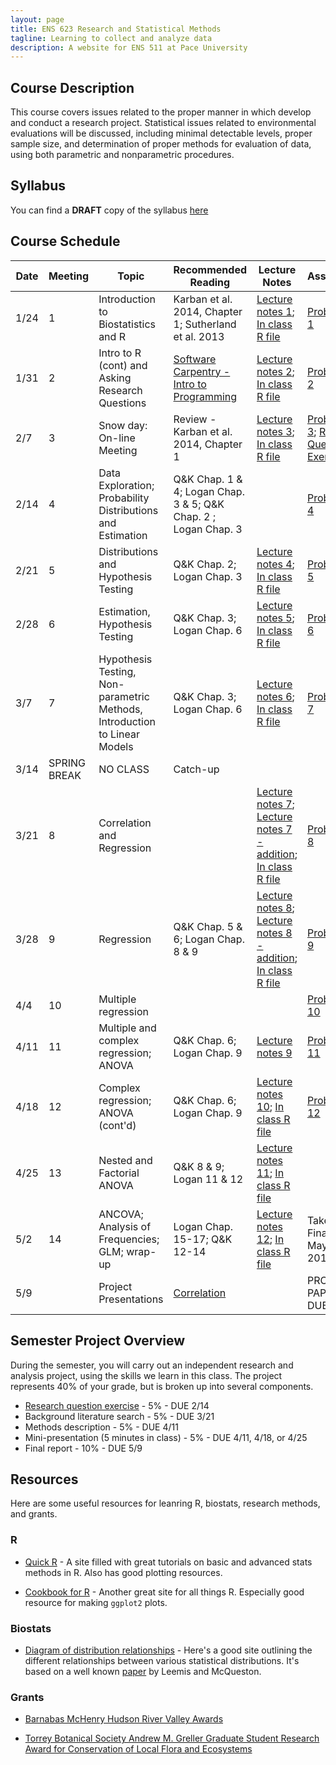 ```yaml
---
layout: page
title: ENS 623 Research and Statistical Methods
tagline: Learning to collect and analyze data
description: A website for ENS 511 at Pace University
---
```


## Course Description

This course covers issues related to the proper manner in which develop and conduct a research project. Statistical issues related to environmental evaluations will be discussed, including minimal detectable levels, proper sample size, and determination of proper methods for evaluation of data, using both parametric and nonparametric procedures. 

## Syllabus

You can find a **DRAFT** copy of the syllabus [here](pages/syllabus.html)

## Course Schedule

|Date |Meeting | Topic | Recommended Reading | Lecture Notes | Assignment |
|-----|--------|-------|---------|---------------|------------|
|1/24 | 1 |Introduction to Biostatistics and R |Karban et al. 2014, Chapter 1; Sutherland et al. 2013| [Lecture notes 1](http://mlammens.github.io/ENS-623-Research-Stats/lectures/Lecture-1.html); [In class R file](http://mlammens.github.io/ENS-623-Research-Stats/lectures/Meeting-1-InClass.R)|[Problem Set 1](http://mlammens.github.io/ENS-623-Research-Stats/problem_sets/Problem-set-1.html) |
|1/31  | 2 |Intro to R (cont) and Asking Research Questions|[Software Carpentry - Intro to Programming](http://swcarpentry.github.io/r-novice-inflammation/)| [Lecture notes 2](http://mlammens.github.io/ENS-623-Research-Stats/lectures/Lecture-2.html); [In class R file](http://mlammens.github.io/Biostats/lectures/Meeting-2-InClass.R)|[Problem Set 2](http://mlammens.github.io/ENS-623-Research-Stats/problem_sets/Problem-set-2.html) |
|2/7  | 3 |Snow day: On-line Meeting |Review - Karban et al. 2014, Chapter 1|[Lecture notes 3](http://mlammens.github.io/ENS-623-Research-Stats/lectures/Lecture-3.html); [In class R file](http://mlammens.github.io/Biostats/lectures/Lecture-3-InClass.R) | [Problem Set 3](http://mlammens.github.io/ENS-623-Research-Stats/problem_sets/Problem-set-3.html); [Research Question Exercise](pages/research-question-exercise.html)|
|2/14 | 4 |Data Exploration; Probability Distributions and Estimation |Q&K Chap. 1 & 4; Logan Chap. 3 & 5; Q&K Chap. 2 ; Logan Chap. 3 | |[Problem Set 4](http://mlammens.github.io/Biostats/problem_sets/Problem-set-2.html) |
|2/21 | 5 |Distributions and Hypothesis Testing |Q&K Chap. 2; Logan Chap. 3 |[Lecture notes 4](http://mlammens.github.io/Biostats/lectures/Lecture-4.html); [In class R file](http://mlammens.github.io/Biostats/lectures/Lecture-4-InClass.R) |[Problem Set 5](http://mlammens.github.io/Biostats/problem_sets/Problem-set-3.html) |
|2/28 | 6 |Estimation, Hypothesis Testing |Q&K Chap. 3; Logan Chap. 6  |[Lecture notes 5](http://mlammens.github.io/Biostats/lectures/Lecture-5.html); [In class R file](http://mlammens.github.io/Biostats/lectures/Lecture-5-InClass.R) | [Problem Set 6](http://mlammens.github.io/Biostats/problem_sets/Problem-set-2.html)|
|3/7  | 7 |Hypothesis Testing, Non-parametric Methods, Introduction to Linear Models |Q&K Chap. 3; Logan Chap. 6 |[Lecture notes 6](http://mlammens.github.io/Biostats/lectures/Lecture-6.html); [In class R file](http://mlammens.github.io/Biostats/lectures/Lecture-6-InClass.R) | [Problem Set 7](http://mlammens.github.io/Biostats/problem_sets/Problem-set-2.html)|
|3/14 | SPRING BREAK |NO CLASS |Catch-up | | |
|3/21 | 8 |Correlation and Regression| | [Lecture notes 7](http://mlammens.github.io/Biostats/lectures/Lecture-7.html); [Lecture notes 7 - addition](http://mlammens.github.io/Biostats/lectures/Lecture-7-Notes.pdf); [In class R file](http://mlammens.github.io/Biostats/lectures/Lecture-7-InClass.R) |[Problem Set 8](http://mlammens.github.io/Biostats/problem_sets/Problem-set-2.html)|
|3/28 |  9 |Regression |Q&K Chap. 5 & 6; Logan Chap. 8 & 9 |[Lecture notes 8](http://mlammens.github.io/Biostats/lectures/Lecture-8.html); [Lecture notes 8 - addition](http://mlammens.github.io/Biostats/lectures/Lecture-8-Notes.pdf); [In class R file](http://mlammens.github.io/Biostats/lectures/Lecture-8-InClass.R) |[Problem Set 9](http://mlammens.github.io/Biostats/problem_sets/Problem-set-4.html) |
|4/4  | 10 |Multiple regression | | |[Problem Set 10](http://mlammens.github.io/Biostats/problem_sets/Problem-set-2.html) |
|4/11 | 11 | Multiple and complex regression; ANOVA |Q&K Chap. 6; Logan Chap. 9 |[Lecture notes 9](http://mlammens.github.io/Biostats/lectures/Lecture-9.html) |[Problem Set 11](http://mlammens.github.io/Biostats/problem_sets/Problem-set-2.html) |
|4/18 |  12 |Complex regression; ANOVA (cont'd) |Q&K Chap. 6; Logan Chap. 9| [Lecture notes 10](http://mlammens.github.io/Biostats/lectures/Lecture-10.html); [In class R file](http://mlammens.github.io/Biostats/lectures/Lecture-10.R)  | [Problem Set 12](http://mlammens.github.io/Biostats/problem_sets/Problem-set-5.html) |
|4/25 | 13 |Nested and Factorial ANOVA |Q&K 8 & 9; Logan 11 & 12 |[Lecture notes 11](http://mlammens.github.io/Biostats/lectures/Lecture-11.html); [In class R file](http://mlammens.github.io/Biostats/lectures/Lecture-11-InClass.R) |  |
|5/2  | 14 |ANCOVA; Analysis of Frequencies; GLM; wrap-up |Logan Chap. 15-17; Q&K 12-14 |[Lecture notes 12](http://mlammens.github.io/Biostats/lectures/Lecture-12.html); [In class R file](http://mlammens.github.io/Biostats/lectures/Lecture-12-InClass.R) | Take-home Final (Due May 11, 2016) |
|5/9  | |Project Presentations | [Correlation](https://xkcd.com/552/) | | PROJECT PAPERS DUE |



## Semester Project Overview

During the semester, you will carry out an independent research and analysis project, using the skills we learn in this class. 
The project represents 40% of your grade, but is broken up into several components. 

* [Research question exercise](pages/research-question-exercise.html) - 5% - DUE 2/14
* Background literature search - 5% - DUE 3/21
* Methods description - 5% - DUE 4/11
* Mini-presentation (5 minutes in class) - 5% - DUE 4/11, 4/18, or 4/25
* Final report - 10% - DUE 5/9


## Resources

Here are some useful resources for leanring R, biostats, research methods, and grants.

### R

* [Quick R](http://www.statmethods.net/) - A site filled with great tutorials on basic and advanced stats methods in R. Also has good plotting resources.

* [Cookbook for R](http://www.cookbook-r.com/) - Another great site for all things R. Especially good resource for making `ggplot2` plots.

### Biostats

* [Diagram of distribution relationships](http://www.johndcook.com/blog/distribution_chart/) - Here's a good site outlining the different relationships between various statistical distributions. It's based on a well known 
[paper](http://www.math.wm.edu/~leemis/2008amstat.pdf) by Leemis and McQueston.

### Grants

* [Barnabas McHenry Hudson River Valley Awards](https://www.openspaceinstitute.org/funds/mchenry)

* [Torrey Botanical Society Andrew M. Greller Graduate Student Research Award for Conservation of Local Flora and Ecosystems](http://www.torreybotanical.org/grants-awards/torrey-botanical-society-andrew-m-greller-graduate-student-research-award-for-conservation-of-local-flora-and-ecosystems/)